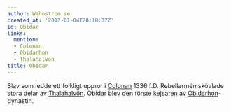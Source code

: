 ```yaml
---
author: Wahnstrom.se
created_at: '2012-01-04T20:18:37Z'
id: Obidar
links:
  mention:
  - Colonan
  - Obidarhon
  - Thalahalvön
title: Obidar
---
```


Slav som ledde ett folkligt uppror i [Colonan] 1336 f.D. Rebellarmén skövlade stora delar av
[Thalahalvön]. Obidar blev den förste kejsaren av [Obidarhon]-dynastin.

  [Colonan]: Colonan
  [Thalahalvön]: Thalahalvön
  [Obidarhon]: Obidarhon
